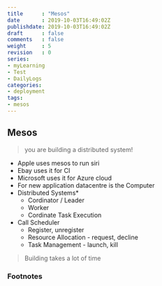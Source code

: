 ```yaml
---
title      : "Mesos"
date       : 2019-10-03T16:49:02Z
publishdate: 2019-10-03T16:49:02Z
draft      : false
comments   : false
weight     : 5
revision   : 0
series:
- myLearning
- Test
- DailyLogs
categories:
- deployment
tags:
- mesos
---
```


<!-- more -->

## Mesos

> you are building a distributed system!

* Apple uses mesos to run siri
* Ebay uses it for CI
* Microsoft uses it for Azure cloud
* For new application datacentre is the Computer
* Distributed Systems*
  * Cordinator / Leader
  * Worker
  * Cordinate Task Execution
* Call Scheduler
  * Register, unregister
  * Resource Allocation - request, decline
  * Task Management - launch, kill

> Building takes a lot of time

### Footnotes

[^1]:
[^2]:
